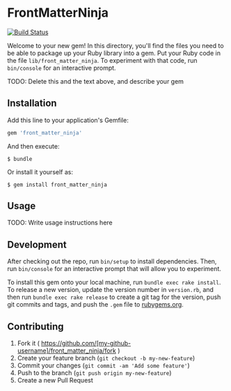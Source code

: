 # FrontMatterNinja
[![Build Status](https://travis-ci.org/nicolasmccurdy/front_matter_ninja.svg?branch=master)](https://travis-ci.org/nicolasmccurdy/front_matter_ninja)

Welcome to your new gem! In this directory, you'll find the files you need to be able to package up your Ruby library into a gem. Put your Ruby code in the file `lib/front_matter_ninja`. To experiment with that code, run `bin/console` for an interactive prompt.

TODO: Delete this and the text above, and describe your gem

## Installation

Add this line to your application's Gemfile:

```ruby
gem 'front_matter_ninja'
```

And then execute:

    $ bundle

Or install it yourself as:

    $ gem install front_matter_ninja

## Usage

TODO: Write usage instructions here

## Development

After checking out the repo, run `bin/setup` to install dependencies. Then, run `bin/console` for an interactive prompt that will allow you to experiment.

To install this gem onto your local machine, run `bundle exec rake install`. To release a new version, update the version number in `version.rb`, and then run `bundle exec rake release` to create a git tag for the version, push git commits and tags, and push the `.gem` file to [rubygems.org](https://rubygems.org).

## Contributing

1. Fork it ( https://github.com/[my-github-username]/front_matter_ninja/fork )
2. Create your feature branch (`git checkout -b my-new-feature`)
3. Commit your changes (`git commit -am 'Add some feature'`)
4. Push to the branch (`git push origin my-new-feature`)
5. Create a new Pull Request
